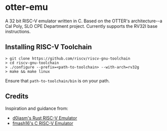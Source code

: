 # otter-emu
A 32 bit RISC-V emulator written in C. Based on the OTTER's architecture--a Cal Poly, SLO CPE Department project. Currently supports the RV32I base instructions.

## Installing RISC-V Toolchain
```
> git clone https://github.com/riscv/riscv-gnu-toolchain
> cd riscv-gnu-toolchain
> ./configure --prefix=<path-to-toolchain> --with-arch=rv32g
> make && make linux
```
Ensure that `path-to-toolchain/bin` is on your path.

## Credits
Inspiration and guidance from:
* [d0iasm's Rust RISC-V Emulator](https://book.rvemu.app/)
* [fmash16's C RISC-V Emulator](https://fmash16.github.io/content/posts/riscv-emulator-in-c.html)